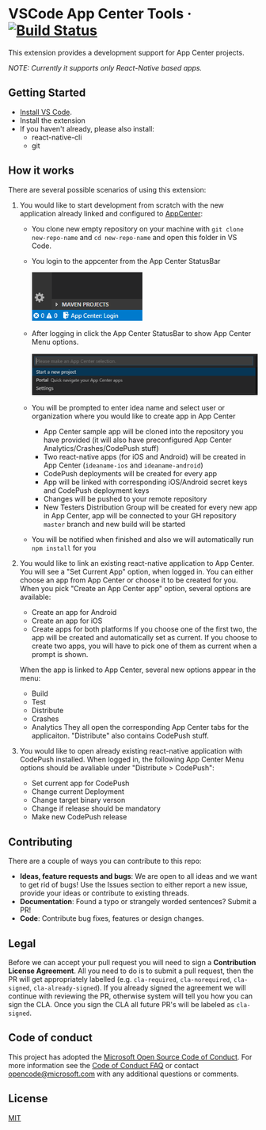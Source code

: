 # VSCode App Center Tools &middot; [![Build Status](https://msmobilecenter.visualstudio.com/_apis/public/build/definitions/d7809725-8fd7-4b76-8022-ebb8720603f6/2854/badge)](https://msmobilecenter.visualstudio.com/Patricks%20Sandbox/_build/index?definitionId=2854)
This extension provides a development support for App Center projects. 

_NOTE: Currently it supports only React-Native based apps._

## Getting Started
* [Install VS Code](https://code.visualstudio.com).
* Install the extension
* If you haven't already, please also install:
    * react-native-cli
    * git


## How it works
There are several possible scenarios of using this extension:

1. You would like to start development from scratch with the new application already linked and configured to [AppCenter](https://appcenter.ms):
    * You clone new empty repository on your machine with `git clone new-repo-name` and `cd new-repo-name` and open this folder in VS Code.
    * You login to the appcenter from the App Center StatusBar

        ![Login to Appcenter](images/appcenter-login.png)
    * After logging in click the App Center StatusBar to show App Center Menu options. 

        ![AppCenter Menu](images/appcenter-start-new-idea.png)
    * You will be prompted to enter idea name and select user or organization where you would like to create app in App Center
        * App Center sample app will be cloned into the repository you have provided (it will also have preconfigured App Center Analytics/Crashes/CodePush stuff)
        * Two react-native apps (for iOS and Android) will be created in App Center (`ideaname-ios` and `ideaname-android`)
        * CodePush deployments will be created for every app
        * App will be linked with corresponding iOS/Android secret keys and CodePush deployment keys
        * Changes will be pushed to your remote repository
        * New Testers Distribution Group will be created for every new app in App Center, app will be connected to your GH repository `master` branch and new build will be started 
    * You will be notified when finished and also we will automatically run `npm install` for you

2. You would like to link an existing react-native application to App Center. 
    You will see a "Set Current App" option, when logged in.
    You can either choose an app from App Center or choose it to be created for you.
    When you pick "Create an App Center app" option, several options are available:
    * Create an app for Android
    * Create an app for iOS
    * Create apps for both platforms
    If you choose one of the first two, the app will be created and automatically set as current. If you choose to create two apps, you will have to pick one of them as current when a prompt is shown.

    When the app is linked to App Center, several new options appear in the menu:
    * Build
    * Test
    * Distribute
    * Crashes
    * Analytics
    They all open the corresponding App Center tabs for the applicaiton. "Distribute" also contains CodePush stuff.

3. You would like to open already existing react-native application with CodePush installed. When logged in, the following App Center Menu options should be avaliable under "Distribute > CodePush":
    * Set current app for CodePush
    * Change current Deployment
    * Change target binary verson 
    * Change if release should be mandatory
    * Make new CodePush release



## Contributing
There are a couple of ways you can contribute to this repo:

- **Ideas, feature requests and bugs**: We are open to all ideas and we want to get rid of bugs! Use the Issues section to either report a new issue, provide your ideas or contribute to existing threads.
- **Documentation**: Found a typo or strangely worded sentences? Submit a PR!
- **Code**: Contribute bug fixes, features or design changes.

## Legal
Before we can accept your pull request you will need to sign a **Contribution License Agreement**. All you need to do is to submit a pull request, then the PR will get appropriately labelled (e.g. `cla-required`, `cla-norequired`, `cla-signed`, `cla-already-signed`). If you already signed the agreement we will continue with reviewing the PR, otherwise system will tell you how you can sign the CLA. Once you sign the CLA all future PR's will be labeled as `cla-signed`.

## Code of conduct
This project has adopted the [Microsoft Open Source Code of Conduct](https://opensource.microsoft.com/codeofconduct/). For more information see the [Code of Conduct FAQ](https://opensource.microsoft.com/codeofconduct/faq/) or contact [opencode@microsoft.com](mailto:opencode@microsoft.com) with any additional questions or comments.

## License
[MIT](LICENSE.md)
